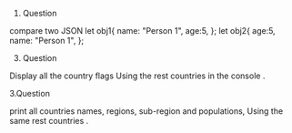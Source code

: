 1. Question

   
compare two JSON 
 let obj1{
 name: "Person 1",
 age:5,
};
 let obj2{
 age:5,
 name: "Person 1",
};


3. Question

Display all the country flags Using the rest countries in the console .

3.Question

print all countries names, regions, sub-region and populations, Using the same rest countries .
